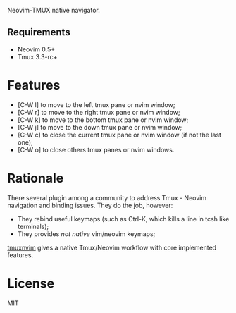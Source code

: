 Neovim-TMUX native navigator.

## Requirements

- Neovim 0.5+
- Tmux 3.3-rc+

# Features

- [C-W l] to move to the left tmux pane or nvim window;
- [C-W r] to move to the right tmux pane or nvim window;
- [C-W k] to move to the bottom tmux pane or nvim window;
- [C-W j] to move to the down tmux pane or nvim window;
- [C-W c] to close the current tmux pane or nvim window (if not the last one);
- [C-W o] to close others tmux panes or nvim windows.

# Rationale

There several plugin among a community to address Tmux - Neovim navigation and
binding issues. They do the job, however:

- They rebind useful keymaps (such as Ctrl-K, which kills a line in tcsh like
  terminals);
- They provides *not native* vim/neovim keymaps;

[tmuxnvim](https://github.com/elijahdanko/tmuxnvim) gives a native
Tmux/Neovim workflow with core implemented features.

# License

MIT
